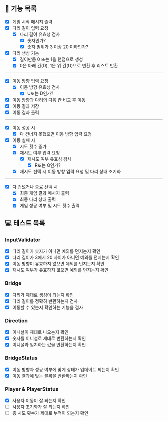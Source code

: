 ## 🎯 기능 목록
- [X] 게임 시작 메시지 출력
- [X] 다리 길이 입력 요청
    - [X] 다리 길이 유효성 검사
        - [X] 숫자인가?
        - [X] 숫자 범위가 3 이상 20 이하인가?
- [X] 다리 생성 기능
    - [X] 길이만큼 0 또는 1을 랜덤으로 생성
    - [X] 0은 아래 칸(D), 1은 위 칸(U)으로 변환 후 리스트 반환
---
- [X] 이동 방향 입력 요청
    - [X] 이동 방향 유효성 검사
        - [X] U또는 D인가?
- [X] 이동 방향과 다리의 다음 칸 비교 후 이동
- [X] 이동 결과 저장
- [X] 이동 결과 출력
---
- [X] 이동 성공 시
    - [X] 다 건너지 못했으면 이동 방향 입력 요청
- [X] 이동 실패 시
    - [X] 시도 횟수 증가
    - [X] 재시도 여부 입력 요청
        - [X] 재시도 여부 유효성 검사
            - [X] R또는 Q인가?
    - [X] 재시도 선택 시 이동 방향 입력 요청 및 다리 상태 초기화
---
- [X] 다 건넜거나 종료 선택 시
    - [X] 최종 게임 결과 메시지 출력
    - [X] 최종 다리 상태 출력
    - [X] 게임 성공 여부 및 시도 횟수 출력

## 💻 테스트 목록

### InputValidator
- [X] 다리 길이가 숫자가 아니면 예외를 던지는지 확인
- [X] 다리 길이가 3에서 20 사이가 아니면 예외를 던지는지 확인
- [X] 이동 방향이 유효하지 않으면 예외를 던지는지 확인
- [X] 재시도 여부가 유효하지 않으면 예외를 던지는지 확인

### Bridge
- [X] 다리가 제대로 생성이 되는지 확인
- [X] 다리 길이를 정확히 반환하는지 검사
- [X] 이동할 수 있는지 확인하는 기능을 검사

### Direction
- [X] 이니셜이 제대로 나오는지 확인
- [X] 숫자를 이니셜로 제대로 변환하는지 확인
- [X] 이니셜과 일치하는 값을 반환하는지 확인

### BridgeStatus
- [X] 이동 방향과 성공 여부에 맞게 상태가 업데이트 되는지 확인
- [X] 이동 결과에 맞는 블록을 반환하는지 확인

### Player & PlayerStatus
- [X] 사용자 이동이 잘 되는지 확인
- [ ] 사용자 초기화가 잘 되는지 확인
- [ ] 총 시도 횟수가 제대로 누적이 되는지 확인
